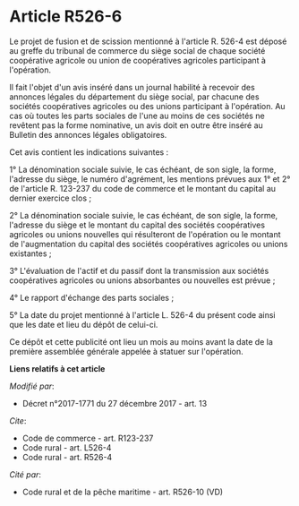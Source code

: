 # Article R526-6

Le projet de fusion et de scission mentionné à l'article R. 526-4 est déposé au greffe du tribunal de commerce du siège
social de chaque société coopérative agricole ou union de coopératives agricoles participant à l'opération.

Il fait l'objet d'un avis inséré dans un journal habilité à recevoir des annonces légales du département du siège social, par
chacune des sociétés coopératives agricoles ou des unions participant à l'opération. Au cas où toutes les parts sociales de
l'une au moins de ces sociétés ne revêtent pas la forme nominative, un avis doit en outre être inséré au Bulletin des
annonces légales obligatoires.

Cet avis contient les indications suivantes :

1° La dénomination sociale suivie, le cas échéant, de son sigle, la forme, l'adresse du siège, le numéro d'agrément, les
mentions prévues aux 1° et 2° de l'article R. 123-237 du code de commerce et le montant du capital au dernier exercice clos ;

2° La dénomination sociale suivie, le cas échéant, de son sigle, la forme, l'adresse du siège et le montant du capital des
sociétés coopératives agricoles ou unions nouvelles qui résulteront de l'opération ou le montant de l'augmentation du capital
des sociétés coopératives agricoles ou unions existantes ;

3° L'évaluation de l'actif et du passif dont la transmission aux sociétés coopératives agricoles ou unions absorbantes ou
nouvelles est prévue ;

4° Le rapport d'échange des parts sociales ;

5° La date du projet mentionné à l'article L. 526-4 du présent code ainsi que les date et lieu du dépôt de celui-ci.

Ce dépôt et cette publicité ont lieu un mois au moins avant la date de la première assemblée générale appelée à statuer sur
l'opération.

**Liens relatifs à cet article**

_Modifié par_:

  - Décret n°2017-1771 du 27 décembre 2017 - art. 13

_Cite_:

  - Code de commerce - art. R123-237
  - Code rural - art. L526-4
  - Code rural - art. R526-4

_Cité par_:

  - Code rural et de la pêche maritime - art. R526-10 (VD)
